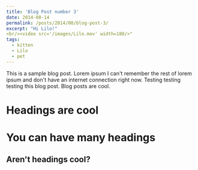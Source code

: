 ```yaml
---
title: 'Blog Post number 3'
date: 2014-08-14
permalink: /posts/2014/08/blog-post-3/
excerpt: "Hi Lilo!"
<br/><video src='/images/Lilo.mov' width=180/>"
tags:
  - kitten
  - Lilo
  - pet
---
```


This is a sample blog post. Lorem ipsum I can't remember the rest of lorem ipsum and don't have an internet connection right now. Testing testing testing this blog post. Blog posts are cool. 

Headings are cool
======

You can have many headings
======

Aren't headings cool?
------